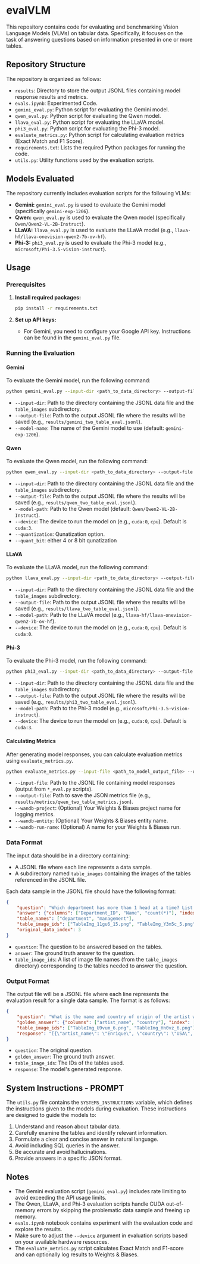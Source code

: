 # evalVLM

This repository contains code for evaluating and benchmarking Vision Language Models (VLMs) on tabular data. Specifically, it focuses on the task of answering questions based on information presented in one or more tables.

## Repository Structure

The repository is organized as follows:

-   `results`: Directory to store the output JSONL files containing model response results and metrics.
-   `evals.ipynb`: Experimented Code.
-   `gemini_eval.py`: Python script for evaluating the Gemini model.
-   `qwen_eval.py`: Python script for evaluating the Qwen model.
-   `llava_eval.py`: Python script for evaluating the LLaVA model.
-   `phi3_eval.py`: Python script for evaluating the Phi-3 model.
-   `evaluate_metrics.py`: Python script for calculating evaluation metrics (Exact Match and F1 Score).
-   `requirements.txt`: Lists the required Python packages for running the code.
-   `utils.py`: Utility functions used by the evaluation scripts.

## Models Evaluated

The repository currently includes evaluation scripts for the following VLMs:

-   **Gemini:** `gemini_eval.py` is used to evaluate the Gemini model (specifically `gemini-exp-1206`).
-   **Qwen:** `qwen_eval.py` is used to evaluate the Qwen model (specifically `Qwen/Qwen2-VL-2B-Instruct`).
-   **LLaVA:** `llava_eval.py` is used to evaluate the LLaVA model (e.g., `llava-hf/llava-onevision-qwen2-7b-ov-hf`).
-   **Phi-3:** `phi3_eval.py` is used to evaluate the Phi-3 model (e.g., `microsoft/Phi-3.5-vision-instruct`).

## Usage

### Prerequisites

1. **Install required packages:**
    ```bash
    pip install -r requirements.txt
    ```

2. **Set up API keys:**
    -   For Gemini, you need to configure your Google API key. Instructions can be found in the `gemini_eval.py` file.

### Running the Evaluation

#### Gemini

To evaluate the Gemini model, run the following command:

```bash
python gemini_eval.py --input-dir <path_to_data_directory> --output-file <path_to_output_file> --model-name gemini-exp-1206
```

-   `--input-dir`: Path to the directory containing the JSONL data file and the `table_images` subdirectory.
-   `--output-file`: Path to the output JSONL file where the results will be saved (e.g., `results/gemini_two_table_eval.jsonl`).
-   `--model-name`: The name of the Gemini model to use (default: `gemini-exp-1206`).

#### Qwen

To evaluate the Qwen model, run the following command:

```bash
python qwen_eval.py --input-dir <path_to_data_directory> --output-file <path_to_output_file> --model-path <path_to_model> --device <device> --quantization False
```

-   `--input-dir`: Path to the directory containing the JSONL data file and the `table_images` subdirectory.
-   `--output-file`: Path to the output JSONL file where the results will be saved (e.g., `results/qwen_two_table_eval.jsonl`).
-   `--model-path`: Path to the Qwen model (default: `Qwen/Qwen2-VL-2B-Instruct`).
-   `--device`: The device to run the model on (e.g., `cuda:0`, `cpu`). Default is `cuda:3`.
-   `--quantization`: Qunatization option.
-   `--quant_bit`: either 4 or 8 bit qunatization

#### LLaVA

To evaluate the LLaVA model, run the following command:

```bash
python llava_eval.py --input-dir <path_to_data_directory> --output-file <path_to_output_file> --model-path <path_to_llava_model> --device <device>
```

-   `--input-dir`: Path to the directory containing the JSONL data file and the `table_images` subdirectory.
-   `--output-file`: Path to the output JSONL file where the results will be saved (e.g., `results/llava_two_table_eval.jsonl`).
-   `--model-path`: Path to the LLaVA model (e.g., `llava-hf/llava-onevision-qwen2-7b-ov-hf`).
-   `--device`: The device to run the model on (e.g., `cuda:0`, `cpu`). Default is `cuda:0`.

#### Phi-3

To evaluate the Phi-3 model, run the following command:

```bash
python phi3_eval.py --input-dir <path_to_data_directory> --output-file <path_to_output_file> --model-path <path_to_phi3_model> --device <device>
```

-   `--input-dir`: Path to the directory containing the JSONL data file and the `table_images` subdirectory.
-   `--output-file`: Path to the output JSONL file where the results will be saved (e.g., `results/phi3_two_table_eval.jsonl`).
-   `--model-path`: Path to the Phi-3 model (e.g., `microsoft/Phi-3.5-vision-instruct`).
-   `--device`: The device to run the model on (e.g., `cuda:0`, `cpu`). Default is `cuda:3`.

#### Calculating Metrics
After generating model responses, you can calculate evaluation metrics using `evaluate_metrics.py`.

```bash
python evaluate_metrics.py --input-file <path_to_model_output_file> --output-file <path_to_metrics_output_file> --wandb-project <project_name> --wandb-entity <entity> --wandb-run-name <run_name>
```

-   `--input-file`: Path to the JSONL file containing model responses (output from `*_eval.py` scripts).
-   `--output-file`: Path to save the JSON metrics file (e.g., `results/metrics/qwen_two_table_metrics.json`).
-   `--wandb-project`: (Optional) Your Weights & Biases project name for logging metrics.
-   `--wandb-entity`: (Optional) Your Weights & Biases entity name.
-   `--wandb-run-name`: (Optional) A name for your Weights & Biases run.

### Data Format

The input data should be in a directory containing:

-   A JSONL file where each line represents a data sample.
-   A subdirectory named `table_images` containing the images of the tables referenced in the JSONL file.

Each data sample in the JSONL file should have the following format:

```json
{
    "question": "Which department has more than 1 head at a time? List the id, name and the number of heads.",
    "answer": {"columns": ["Department_ID", "Name", "count(*)"], "index": [0], "data": [[2, "Treasury", 2]]},
    "table_names": ["department", "management"],
    "table_image_ids": ["TableImg_11gu6_15.png", "TableImg_Y3m5c_5.png"],
    "original_data_index": 3
}
```

-   `question`: The question to be answered based on the tables.
-   `answer`: The ground truth answer to the question.
-   `table_image_ids`: A list of image file names (from the `table_images` directory) corresponding to the tables needed to answer the question.

### Output Format

The output file will be a JSONL file where each line represents the evaluation result for a single data sample. The format is as follows:

```json
{
    "question": "What is the name and country of origin of the artist who released a song that has \"love\" in its title?",
    "golden_answer": {"columns": ["artist_name", "country"], "index": [0], "data": [["Enrique", "USA"]]},
    "table_image_ids": ["TableImg_U9vum_6.png", "TableImg_Hn0vz_6.png"],
    "response": "[{\"artist_name\": \"Enrique\", \"country\": \"USA\", \"country_of_origin\": \"USA\"}]"
}
```

-   `question`: The original question.
-   `golden_answer`: The ground truth answer.
-   `table_image_ids`: The IDs of the tables used.
-   `response`: The model's generated response.

## System Instructions - PROMPT

The `utils.py` file contains the `SYSTEMS_INSTRUCTIONS` variable, which defines the instructions given to the models during evaluation. These instructions are designed to guide the models to:

1. Understand and reason about tabular data.
2. Carefully examine the tables and identify relevant information.
3. Formulate a clear and concise answer in natural language.
4. Avoid including SQL queries in the answer.
5. Be accurate and avoid hallucinations.
6. Provide answers in a specific JSON format.

## Notes

-   The Gemini evaluation script (`gemini_eval.py`) includes rate limiting to avoid exceeding the API usage limits.
-   The Qwen, LLaVA, and Phi-3 evaluation scripts handle CUDA out-of-memory errors by skipping the problematic data sample and freeing up memory.
-   `evals.ipynb` notebook contains experiment with the evaluation code and explore the results.
-   Make sure to adjust the `--device` argument in evaluation scripts based on your available hardware resources.
- The `evaluate_metrics.py` script calculates Exact Match and F1-score and can optionally log results to Weights & Biases.